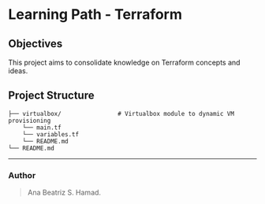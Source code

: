 # Learning Path - Terraform

## Objectives

This project aims to consolidate knowledge on Terraform concepts and ideas.

## Project Structure

```plaintext
├── virtualbox/                # Virtualbox module to dynamic VM provisioning
    └── main.tf                
    └── variables.tf
    └── README.md    
└── README.md                  
```
---

### Author
> Ana Beatriz S. Hamad. 